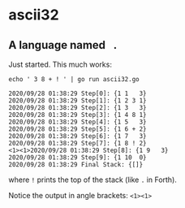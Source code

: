 # ascii32
## A language named ` `.

Just started.  This much works:

```
echo ' 3 8 + ! ' | go run ascii32.go

2020/09/28 01:38:29 Step[0]: {1 1   3}
2020/09/28 01:38:29 Step[1]: {1 2 3 1}
2020/09/28 01:38:29 Step[2]: {1 3   3}
2020/09/28 01:38:29 Step[3]: {1 4 8 1}
2020/09/28 01:38:29 Step[4]: {1 5   3}
2020/09/28 01:38:29 Step[5]: {1 6 + 2}
2020/09/28 01:38:29 Step[6]: {1 7   3}
2020/09/28 01:38:29 Step[7]: {1 8 ! 2}
<1><1>2020/09/28 01:38:29 Step[8]: {1 9   3}
2020/09/28 01:38:29 Step[9]: {1 10  0}
2020/09/28 01:38:29 Final Stack: {[]}
```

where `!` prints the top of the stack (like `.` in Forth).

Notice the output in angle brackets: `<1><1>`
